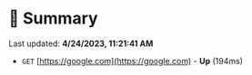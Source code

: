 # 📖 Summary
Last updated: **4/24/2023, 11:21:41 AM**

- `GET` [https://google.com](https://google.com) - **Up** (194ms)
